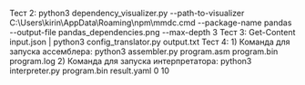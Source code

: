 Тест 2: python3 dependency_visualizer.py --path-to-visualizer C:\Users\kirin\AppData\Roaming\npm\mmdc.cmd --package-name pandas --output-file pandas_dependencies.png --max-depth 3
Тест 3: Get-Content input.json | python3 config_translator.py output.txt
Тест 4:  1) Команда для запуска ассемблера: python3 assembler.py program.asm program.bin program.log
         2) Команда для запуска интерпретатора: python3 interpreter.py program.bin result.yaml 0 10
